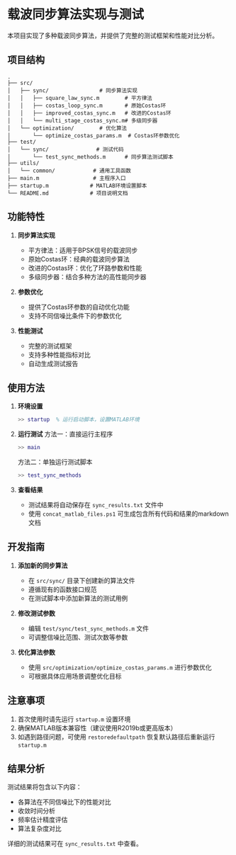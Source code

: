 # 载波同步算法实现与测试

本项目实现了多种载波同步算法，并提供了完整的测试框架和性能对比分析。

## 项目结构

```
.
├── src/
│   ├── sync/                # 同步算法实现
│   │   ├── square_law_sync.m        # 平方律法
│   │   ├── costas_loop_sync.m       # 原始Costas环
│   │   ├── improved_costas_sync.m   # 改进的Costas环
│   │   └── multi_stage_costas_sync.m# 多级同步器
│   └── optimization/        # 优化算法
│       └── optimize_costas_params.m  # Costas环参数优化
├── test/
│   └── sync/               # 测试代码
│       └── test_sync_methods.m      # 同步算法测试脚本
├── utils/
│   └── common/            # 通用工具函数
├── main.m                 # 主程序入口
├── startup.m             # MATLAB环境设置脚本
└── README.md             # 项目说明文档
```

## 功能特性

1. **同步算法实现**
   - 平方律法：适用于BPSK信号的载波同步
   - 原始Costas环：经典的载波同步算法
   - 改进的Costas环：优化了环路参数和性能
   - 多级同步器：结合多种方法的高性能同步器

2. **参数优化**
   - 提供了Costas环参数的自动优化功能
   - 支持不同信噪比条件下的参数优化

3. **性能测试**
   - 完整的测试框架
   - 支持多种性能指标对比
   - 自动生成测试报告

## 使用方法

1. **环境设置**
   ```matlab
   >> startup  % 运行启动脚本，设置MATLAB环境
   ```

2. **运行测试**
   方法一：直接运行主程序
   ```matlab
   >> main
   ```
   
   方法二：单独运行测试脚本
   ```matlab
   >> test_sync_methods
   ```

3. **查看结果**
   - 测试结果将自动保存在 `sync_results.txt` 文件中
   - 使用 `concat_matlab_files.ps1` 可生成包含所有代码和结果的markdown文档

## 开发指南

1. **添加新的同步算法**
   - 在 `src/sync/` 目录下创建新的算法文件
   - 遵循现有的函数接口规范
   - 在测试脚本中添加新算法的测试用例

2. **修改测试参数**
   - 编辑 `test/sync/test_sync_methods.m` 文件
   - 可调整信噪比范围、测试次数等参数

3. **优化算法参数**
   - 使用 `src/optimization/optimize_costas_params.m` 进行参数优化
   - 可根据具体应用场景调整优化目标

## 注意事项

1. 首次使用时请先运行 `startup.m` 设置环境
2. 确保MATLAB版本兼容性（建议使用R2019b或更高版本）
3. 如遇到路径问题，可使用 `restoredefaultpath` 恢复默认路径后重新运行 `startup.m`

## 结果分析

测试结果将包含以下内容：
- 各算法在不同信噪比下的性能对比
- 收敛时间分析
- 频率估计精度评估
- 算法复杂度对比

详细的测试结果可在 `sync_results.txt` 中查看。 